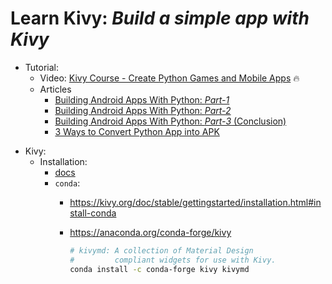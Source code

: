 # Learn Kivy: _Build a simple app with Kivy_

- Tutorial:
  - Video: [Kivy Course - Create Python Games and Mobile Apps][#yt-tutorial-kivy] 🔥
  - Articles
    - [Building Android Apps With Python: *Part-1*][#medium-article-kivy-part1]
    - [Building Android Apps With Python: *Part-2*][#medium-article-kivy-part2]
    - [Building Android Apps With Python: *Part-3* (Conclusion)][#medium-article-kivy-part3]
    - [3 Ways to Convert Python App into APK][#medium-article-kivy-part4]

[#yt-tutorial-kivy]: https://www.youtube.com/watch?v=l8Imtec4ReQ&t=1020s
[#medium-article-kivy-part1]: https://towardsdatascience.com/building-android-apps-with-python-part-1-603820bebde8
[#medium-article-kivy-part2]: https://medium.com/swlh/building-android-apps-with-python-part-2-1d8e78ef9166
[#medium-article-kivy-part3]: https://towardsdatascience.com/building-android-apps-with-python-part-3-89a455ee7f7c
[#medium-article-kivy-part4]: https://towardsdatascience.com/3-ways-to-convert-python-app-into-apk-77f4c9cd55af

- Kivy:
  - Installation:
    - [docs](https://kivy.org/doc/stable/gettingstarted/installation.html)
    - `conda`:
      - https://kivy.org/doc/stable/gettingstarted/installation.html#install-conda
      - https://anaconda.org/conda-forge/kivy

        ```sh
        # kivymd: A collection of Material Design
        #         compliant widgets for use with Kivy.
        conda install -c conda-forge kivy kivymd
        ```
